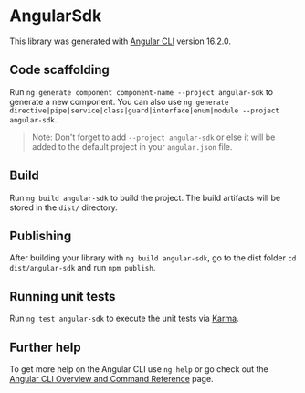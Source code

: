 # AngularSdk

This library was generated with [Angular CLI](https://github.com/angular/angular-cli) version 16.2.0.

## Code scaffolding

Run `ng generate component component-name --project angular-sdk` to generate a new component. You can also use `ng generate directive|pipe|service|class|guard|interface|enum|module --project angular-sdk`.
> Note: Don't forget to add `--project angular-sdk` or else it will be added to the default project in your `angular.json` file. 

## Build

Run `ng build angular-sdk` to build the project. The build artifacts will be stored in the `dist/` directory.

## Publishing

After building your library with `ng build angular-sdk`, go to the dist folder `cd dist/angular-sdk` and run `npm publish`.

## Running unit tests

Run `ng test angular-sdk` to execute the unit tests via [Karma](https://karma-runner.github.io).

## Further help

To get more help on the Angular CLI use `ng help` or go check out the [Angular CLI Overview and Command Reference](https://angular.io/cli) page.
